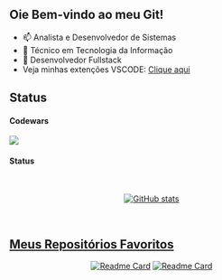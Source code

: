
<h2> Oie Bem-vindo ao meu Git! </h2>

- 📫 Analista e Desenvolvedor de Sistemas 
- 🧾 Técnico em Tecnologia da Informação
- 💪 Desenvolvedor Fullstack
- Veja minhas extenções VSCODE: <a href="https://marketplace.visualstudio.com/items?itemName=M0NGE.m0nge-react-extension-pack&ssr=false#review-details" target="_blank">Clique aqui</a>
      
## Status

#### Codewars
<a href="https://www.codewars.com/users/jovemm0nge/badges/large" target="_blank">
   <img src="https://www.codewars.com/users/jovemm0nge/badges/large" />
 </a>

#### Status
 <div align="center">
          <br>
  <a href="https://github.com/jovemm0nge">

 ![GitHub stats](https://github-readme-stats.vercel.app/api?username=jovemm0nge&show_icons=true&theme=transparent)
 </div> <br>
  
## Meus Repositórios Favoritos
<div align="center">      
            
[![Readme Card](https://github-readme-stats.vercel.app/api/pin/?username=h4yat0&repo=VetConnect_TCC)](https://github.com/h4yat0/VetConnect_TCC) [![Readme Card](https://github-readme-stats.vercel.app/api/pin/?username=jovemm0nge&repo=YourList-App)](https://github.com/jovemm0nge/YourList-App) 

</div>
 

  
 
